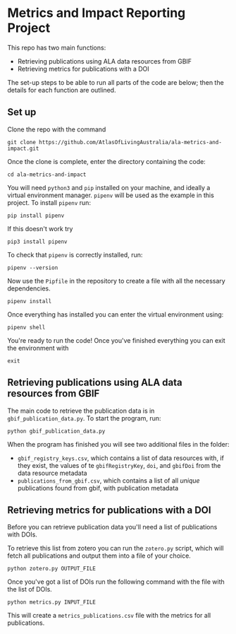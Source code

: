 # Metrics and Impact Reporting Project 

This repo has two main functions: 
- Retrieving publications using ALA data resources from GBIF
- Retrieving metrics for publications with a DOI

The set-up steps to be able to run all parts of the code are below; then the details for each function are outlined. 

## Set up 
Clone the repo with the command 
```
git clone https://github.com/AtlasOfLivingAustralia/ala-metrics-and-impact.git
```

Once the clone is complete, enter the directory containing the code: 
```
cd ala-metrics-and-impact
```

You will need `python3` and `pip` installed on your machine, and ideally a virtual environment manager. `pipenv` will be used as the example in this project. 
To install `pipenv` run: 
```
pip install pipenv
```
If this doesn't work try
```
pip3 install pipenv
```

To check that `pipenv` is correctly installed, run: 
```
pipenv --version
```

Now use the `Pipfile` in the repository to create a file with all the necessary dependencies. 
```
pipenv install
```

Once everything has installed you can enter the virtual environment using: 
```
pipenv shell
``` 

You're ready to run the code! 
Once you've finished everything you can exit the environment with 
```
exit
```

## Retrieving publications using ALA data resources from GBIF
The main code to retrieve the publication data is in `gbif_publication_data.py`. To start the program, run: 
```
python gbif_publication_data.py
```
When the program has finished you will see two additional files in the folder: 
- `gbif_registry_keys.csv`, which contains a list of data resources with, if they exist, the values of te `gbifRegistryKey`, `doi`, and `gbifDoi` from the data resource metadata
- `publications_from_gbif.csv`, which contains a list of all *unique* publications found from gbif, with publication metadata

## Retrieving metrics for publications with a DOI 

Before you can retrieve publication data you'll need a list of publications with DOIs. 

To retrieve this list from zotero you can run the `zotero.py` script, which will fetch all publications and output them into a file of your choice. 
```
python zotero.py OUTPUT_FILE
```

Once you've got a list of DOIs run the following command with the file with the list of DOIs.
```
python metrics.py INPUT_FILE
```
This will create a `metrics_publications.csv` file with the metrics for all publications.
